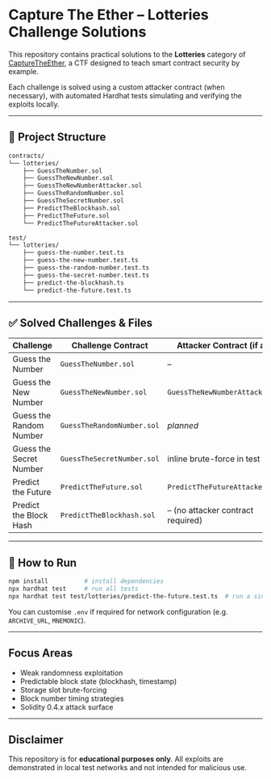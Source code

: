 # Capture The Ether – Lotteries Challenge Solutions

This repository contains practical solutions to the **Lotteries** category of [CaptureTheEther](https://capturetheether.com/challenges/lotteries/), a CTF designed to teach smart contract security by example.

Each challenge is solved using a custom attacker contract (when necessary), with automated Hardhat tests simulating and verifying the exploits locally.

---

## 📁 Project Structure

```bash
contracts/
└── lotteries/
    ├── GuessTheNumber.sol
    ├── GuessTheNewNumber.sol
    ├── GuessTheNewNumberAttacker.sol
    ├── GuessTheRandomNumber.sol
    ├── GuessTheSecretNumber.sol
    ├── PredictTheBlockhash.sol
    ├── PredictTheFuture.sol
    └── PredictTheFutureAttacker.sol

test/
└── lotteries/
    ├── guess-the-number.test.ts
    ├── guess-the-new-number.test.ts
    ├── guess-the-random-number.test.ts
    ├── guess-the-secret-number.test.ts
    ├── predict-the-blockhash.ts
    └── predict-the-future.test.ts
````

---

## ✅ Solved Challenges & Files

| Challenge               | Challenge Contract         | Attacker Contract (if any)        | Test File                         |
| ----------------------- | -------------------------- | --------------------------------- | --------------------------------- |
| Guess the Number        | `GuessTheNumber.sol`       | –                                 | `guess-the-number.test.ts`        |
| Guess the New Number    | `GuessTheNewNumber.sol`    | `GuessTheNewNumberAttacker.sol`   | `guess-the-new-number.test.ts`    |
| Guess the Random Number | `GuessTheRandomNumber.sol` | *planned*                         | `guess-the-random-number.test.ts` |
| Guess the Secret Number | `GuessTheSecretNumber.sol` | inline brute-force in test        | `guess-the-secret-number.test.ts` |
| Predict the Future      | `PredictTheFuture.sol`     | `PredictTheFutureAttacker.sol`    | `predict-the-future.test.ts`      |
| Predict the Block Hash  | `PredictTheBlockhash.sol`  | – (no attacker contract required) | `predict-the-blockhash.ts`        |

---

## 🧪 How to Run

```bash
npm install          # install dependencies
npx hardhat test     # run all tests
npx hardhat test test/lotteries/predict-the-future.test.ts  # run a single test
```

You can customise `.env` if required for network configuration (e.g. `ARCHIVE_URL`, `MNEMONIC`).

---

## Focus Areas

* Weak randomness exploitation
* Predictable block state (blockhash, timestamp)
* Storage slot brute-forcing
* Block number timing strategies
* Solidity 0.4.x attack surface

---

## Disclaimer

This repository is for **educational purposes only**. All exploits are demonstrated in local test networks and not intended for malicious use.

